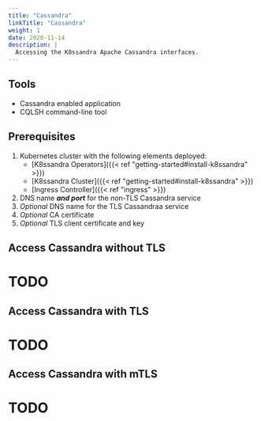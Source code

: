 ```yaml
---
title: "Cassandra"
linkTitle: "Cassandra"
weight: 1
date: 2020-11-14
description: |
  Accessing the K8ssandra Apache Cassandra interfaces.
---
```


## Tools

* Cassandra enabled application
* CQLSH command-line tool

## Prerequisites

1. Kubernetes cluster with the following elements deployed:
   * [K8ssandra Operators]({{< ref "getting-started#install-k8ssandra" >}})
   * [K8ssandra Cluster]({{< ref "getting-started#install-k8ssandra" >}})
   * [Ingress Controller]({{< ref "ingress" >}})
1. DNS name _**and port**_ for the non-TLS Cassandra service
1. _Optional_ DNS name for the TLS Cassandraa service
1. _Optional_ CA certificate
1. _Optional_ TLS client certificate and key

## Access Cassandra without TLS

# TODO

## Access Cassandra with TLS

# TODO

## Access Cassandra with mTLS

# TODO
